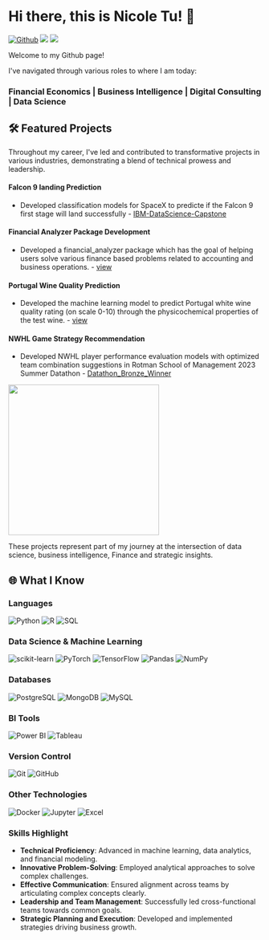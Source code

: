 # Hi there, this is Nicole Tu! 👋 

[![Github](https://img.shields.io/badge/-Github-000?style=flat&logo=Github&logoColor=white)](https://github.com/Nicole-Tu97)
[![](https://img.shields.io/badge/LinkedIn-NicoleTu-blue)](https://www.linkedin.com/in/yejun-tu-453b7414b/)
[![](https://img.shields.io/badge/Gmail-yejun.tu1202%40gmail.com-red)](yejun.tu1202@gmail.com)

Welcome to my Github page!

I've navigated through various roles to where I am today:
### Financial Economics | Business Intelligence | Digital Consulting | Data Science

## 🛠️ Featured Projects

Throughout my career, I've led and contributed to transformative projects in various industries, demonstrating a blend of technical prowess and leadership.

#### Falcon 9 landing Prediction
- Developed classification models for SpaceX to predicte if the Falcon 9 first stage will land successfully  - [IBM-DataScience-Capstone](https://github.com/Nicole-Tu97/IBM-DS-Capstone)

#### Financial Analyzer Package Development
- Developed a financial_analyzer package which has the goal of helping users solve various finance based problems related to accounting and business operations. - [view](https://github.com/Nicole-Tu97/financial_analyzer)

#### Portugal Wine Quality Prediction
- Developed the machine learning model to predict Portugal white wine quality rating (on scale 0-10) through the physicochemical properties of the test wine. - [view](https://github.com/Nicole-Tu97/portugal_white_wine_quality_predictor_py)

#### NWHL Game Strategy Recommendation
- Developed NWHL player performance evaluation models with optimized team combination suggestions in Rotman School of Management 2023 Summer Datathon - [Datathon_Bronze_Winner](https://github.com/Nicole-Tu97/Datathon_Bronze_Winner)

<img src="https://github.com/Nicole-Tu97/Datathon_Bronze_Winner/blob/main/docs/award%20image.png" width="300px">

These projects represent part of my journey at the intersection of data science, business intelligence, Finance and strategic insights.

## 🌐 What I Know

### Languages
![Python](https://img.shields.io/badge/Python-3776AB?style=for-the-badge&logo=python&logoColor=white)
![R](https://img.shields.io/badge/R-276DC3?style=for-the-badge&logo=r&logoColor=white)
![SQL](https://img.shields.io/badge/SQL-4479A1?style=for-the-badge&logo=amazon-dynamodb&logoColor=white)

### Data Science & Machine Learning
![scikit-learn](https://img.shields.io/badge/scikit--learn-F7931E?style=for-the-badge&logo=scikit-learn&logoColor=white)
![PyTorch](https://img.shields.io/badge/PyTorch-EE4C2C?style=for-the-badge&logo=PyTorch&logoColor=white)
![TensorFlow](https://img.shields.io/badge/TensorFlow-FF6F00?style=for-the-badge&logo=TensorFlow&logoColor=white)
![Pandas](https://img.shields.io/badge/Pandas-150458?style=for-the-badge&logo=pandas&logoColor=white)
![NumPy](https://img.shields.io/badge/NumPy-013243?style=for-the-badge&logo=numpy&logoColor=white)

### Databases
![PostgreSQL](https://img.shields.io/badge/PostgreSQL-316192?style=for-the-badge&logo=postgresql&logoColor=white)
![MongoDB](https://img.shields.io/badge/MongoDB-47A248?style=for-the-badge&logo=mongodb&logoColor=white)
![MySQL](https://img.shields.io/badge/MySQL-4479A1?style=for-the-badge&logo=mysql&logoColor=white)

### BI Tools
![Power BI](https://img.shields.io/badge/Power%20BI-F2C811?style=for-the-badge&logo=powerbi&logoColor=black)
![Tableau](https://img.shields.io/badge/Tableau-E97627?style=for-the-badge&logo=Tableau&logoColor=white)

### Version Control
![Git](https://img.shields.io/badge/Git-F05032?style=for-the-badge&logo=git&logoColor=white)
![GitHub](https://img.shields.io/badge/GitHub-181717?style=for-the-badge&logo=github&logoColor=white)

### Other Technologies
![Docker](https://img.shields.io/badge/Docker-2496ED?style=for-the-badge&logo=docker&logoColor=white)
![Jupyter](https://img.shields.io/badge/Jupyter-F37626?style=for-the-badge&logo=jupyter&logoColor=white)
![Excel](https://img.shields.io/badge/Excel-217346?style=for-the-badge&logo=microsoftexcel&logoColor=white)

### Skills Highlight

- **Technical Proficiency**: Advanced in machine learning, data analytics, and financial modeling.
- **Innovative Problem-Solving**: Employed analytical approaches to solve complex challenges.
- **Effective Communication**: Ensured alignment across teams by articulating complex concepts clearly.
- **Leadership and Team Management**: Successfully led cross-functional teams towards common goals.
- **Strategic Planning and Execution**: Developed and implemented strategies driving business growth.
